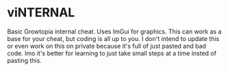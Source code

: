 # viNTERNAL
 Basic Growtopia internal cheat. Uses ImGui for graphics.
 This can work as a base for your cheat, but coding is all up to you.
 I don't intend to update this or even work on this on private because it's full of just pasted and bad code. 
 Imo it's better for learning to just take small steps at a time insted of pasting this.
